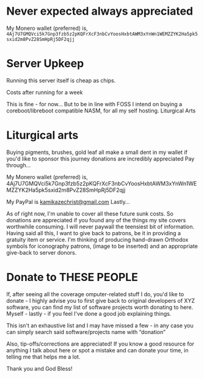 # Never expected always appreciated

My Monero wallet (preferred) is,
`
4Aj7U7GMQVci5k7Gnp3fzb5z2pKQFrXcF3nbCvYoosHxbtAWM3xYnWn1WEMZZYK2Ha5pk5sxid2m8PvZ28SmHpRj5DF2qjj`

# Server Upkeep

Running this server itself is cheap as chips.

Costs after running for a week

This is fine - for now… But to be in line with FOSS I intend on buying a coreboot/libreboot compatible NASM, for all my self hosting.
Liturgical Arts

# Liturgical arts

Buying pigments, brushes, gold leaf all make a small dent in my wallet if you'd like to sponsor this journey donations are incredibly appreciated
Pay through…

My Monero wallet (preferred) is,
4Aj7U7GMQVci5k7Gnp3fzb5z2pKQFrXcF3nbCvYoosHxbtAWM3xYnWn1WEMZZYK2Ha5pk5sxid2m8PvZ28SmHpRj5DF2qjj

My PayPal is kamikazechrist@gmail.com
Lastly…

As of right now, I'm unable to cover all these future sunk costs. So donations are appreciated if you found any of the things my site covers worthwhile consuming. I will never paywall the teensiest bit of information. Having said all this, I want to give back to patrons, be it in providing a gratuity item or service. I'm thinking of producing hand-drawn Orthodox symbols for iconography patrons, (image to be inserted) and an appropriate give-back to server donors.

# Donate to THESE PEOPLE

If, after seeing all the coverage omputer-related stuff I do, you'd like to donate - I highly advise you to first give back to original developers of XYZ software, you can find my list of software projects worth donating to here. Myself - lastly - if you feel I've done a good job explaining things.

This isn't an exhaustive list and I may have missed a few - in any case you can simply search said software/projects name with &ldquo;donation&rdquo;

Also, tip-offs/corrections are appreciated! If you know a good resource for anything I talk about here or spot a mistake and can donate your time, in telling me that helps me a lot.

Thank you and God Bless!
